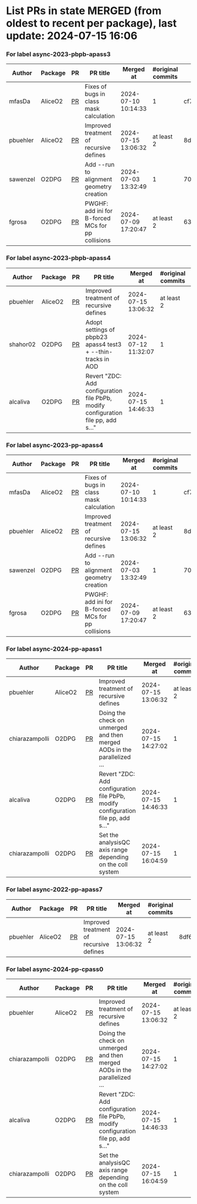 # List PRs in state MERGED (from oldest to recent per package), last update: 2024-07-15 16:06 


### For label async-2023-pbpb-apass3

| Author | Package | PR | PR title | Merged at | #original commits | Merge commit |
| --- | --- | --- | --- | --- | --- | --- |
| mfasDa | AliceO2 | [PR](https://github.com/AliceO2Group/AliceO2/pull/13282) | Fixes of bugs in class mask calculation | 2024-07-10 10:14:33 | 1 | cf732d6c73c7ae0669045a469c36f77788d6e93f |
| pbuehler | AliceO2 | [PR](https://github.com/AliceO2Group/AliceO2/pull/13286) | Improved treatment of recursive defines | 2024-07-15 13:06:32 | at least 2 | 8df6e89544d1f39fc86835a39d0e427f78544aca |
| sawenzel | O2DPG | [PR](https://github.com/AliceO2Group/O2DPG/pull/1686) | Add --run to alignment geometry creation | 2024-07-03 13:32:49 | 1 | 706946e78cd3359896402df6a88d1de80001e609 |
| fgrosa | O2DPG | [PR](https://github.com/AliceO2Group/O2DPG/pull/1693) | PWGHF: add ini for B-forced MCs for pp collisions | 2024-07-09 17:20:47 | at least 2 | 633ed6726bfaa3ef185e69e2325ead380a568c38 |


### For label async-2023-pbpb-apass4

| Author | Package | PR | PR title | Merged at | #original commits | Merge commit |
| --- | --- | --- | --- | --- | --- | --- |
| pbuehler | AliceO2 | [PR](https://github.com/AliceO2Group/AliceO2/pull/13286) | Improved treatment of recursive defines | 2024-07-15 13:06:32 | at least 2 | 8df6e89544d1f39fc86835a39d0e427f78544aca |
| shahor02 | O2DPG | [PR](https://github.com/AliceO2Group/O2DPG/pull/1699) | Adopt settings of pbpb23 apass4 test3 + --thin-tracks in AOD | 2024-07-12 11:32:07 | 1 | 3391b109fc271d938f521b6a6a557639bf3581c5 |
| alcaliva | O2DPG | [PR](https://github.com/AliceO2Group/O2DPG/pull/1702) | Revert "ZDC: Add configuration file PbPb, modify configuration file pp, add s…" | 2024-07-15 14:46:33 | 1 | 5e962d70659604c7b518c9745ba5f3b4ef679334 |


### For label async-2023-pp-apass4

| Author | Package | PR | PR title | Merged at | #original commits | Merge commit |
| --- | --- | --- | --- | --- | --- | --- |
| mfasDa | AliceO2 | [PR](https://github.com/AliceO2Group/AliceO2/pull/13282) | Fixes of bugs in class mask calculation | 2024-07-10 10:14:33 | 1 | cf732d6c73c7ae0669045a469c36f77788d6e93f |
| pbuehler | AliceO2 | [PR](https://github.com/AliceO2Group/AliceO2/pull/13286) | Improved treatment of recursive defines | 2024-07-15 13:06:32 | at least 2 | 8df6e89544d1f39fc86835a39d0e427f78544aca |
| sawenzel | O2DPG | [PR](https://github.com/AliceO2Group/O2DPG/pull/1686) | Add --run to alignment geometry creation | 2024-07-03 13:32:49 | 1 | 706946e78cd3359896402df6a88d1de80001e609 |
| fgrosa | O2DPG | [PR](https://github.com/AliceO2Group/O2DPG/pull/1693) | PWGHF: add ini for B-forced MCs for pp collisions | 2024-07-09 17:20:47 | at least 2 | 633ed6726bfaa3ef185e69e2325ead380a568c38 |


### For label async-2024-pp-apass1

| Author | Package | PR | PR title | Merged at | #original commits | Merge commit |
| --- | --- | --- | --- | --- | --- | --- |
| pbuehler | AliceO2 | [PR](https://github.com/AliceO2Group/AliceO2/pull/13286) | Improved treatment of recursive defines | 2024-07-15 13:06:32 | at least 2 | 8df6e89544d1f39fc86835a39d0e427f78544aca |
| chiarazampolli | O2DPG | [PR](https://github.com/AliceO2Group/O2DPG/pull/1698) | Doing the check on unmerged and then merged AODs in the parallelized … | 2024-07-15 14:27:02 | 1 | a0e472acb1032a758c0e6048263f424b3018329d |
| alcaliva | O2DPG | [PR](https://github.com/AliceO2Group/O2DPG/pull/1702) | Revert "ZDC: Add configuration file PbPb, modify configuration file pp, add s…" | 2024-07-15 14:46:33 | 1 | 5e962d70659604c7b518c9745ba5f3b4ef679334 |
| chiarazampolli | O2DPG | [PR](https://github.com/AliceO2Group/O2DPG/pull/1696) | Set the analysisQC axis range depending on the coll system | 2024-07-15 16:04:59 | 1 | ee5483baf466d19d265c585f898026334f492390 |


### For label async-2022-pp-apass7

| Author | Package | PR | PR title | Merged at | #original commits | Merge commit |
| --- | --- | --- | --- | --- | --- | --- |
| pbuehler | AliceO2 | [PR](https://github.com/AliceO2Group/AliceO2/pull/13286) | Improved treatment of recursive defines | 2024-07-15 13:06:32 | at least 2 | 8df6e89544d1f39fc86835a39d0e427f78544aca |


### For label async-2024-pp-cpass0

| Author | Package | PR | PR title | Merged at | #original commits | Merge commit |
| --- | --- | --- | --- | --- | --- | --- |
| pbuehler | AliceO2 | [PR](https://github.com/AliceO2Group/AliceO2/pull/13286) | Improved treatment of recursive defines | 2024-07-15 13:06:32 | at least 2 | 8df6e89544d1f39fc86835a39d0e427f78544aca |
| chiarazampolli | O2DPG | [PR](https://github.com/AliceO2Group/O2DPG/pull/1698) | Doing the check on unmerged and then merged AODs in the parallelized … | 2024-07-15 14:27:02 | 1 | a0e472acb1032a758c0e6048263f424b3018329d |
| alcaliva | O2DPG | [PR](https://github.com/AliceO2Group/O2DPG/pull/1702) | Revert "ZDC: Add configuration file PbPb, modify configuration file pp, add s…" | 2024-07-15 14:46:33 | 1 | 5e962d70659604c7b518c9745ba5f3b4ef679334 |
| chiarazampolli | O2DPG | [PR](https://github.com/AliceO2Group/O2DPG/pull/1696) | Set the analysisQC axis range depending on the coll system | 2024-07-15 16:04:59 | 1 | ee5483baf466d19d265c585f898026334f492390 |
